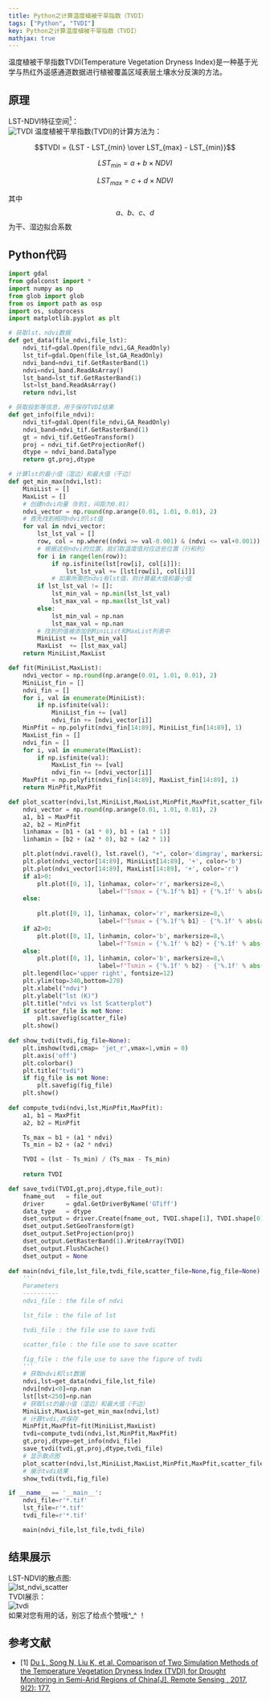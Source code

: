 ```yaml
---
title: Python之计算温度植被干旱指数（TVDI）
tags: ["Python", "TVDI"]
key: Python之计算温度植被干旱指数（TVDI）
mathjax: true
---
```

温度植被干旱指数TVDI(Temperature Vegetation Dryness Index)是一种基于光学与热红外遥感通道数据进行植被覆盖区域表层土壤水分反演的方法。
<!--more-->
## 原理
LST-NDVI特征空间[<sup>1</sup>](#refer-anchor-1)：  
![TVDI](https://www.mdpi.com/remotesensing/remotesensing-09-00177/article_deploy/html/images/remotesensing-09-00177-g002.png)
温度植被干旱指数(TVDI)的计算方法为：  

$$TVDI = {LST - LST_{min} \over LST_{max} - LST_{min}}$$  

$$LST_{min} = {a + b \times NDVI}$$

$$LST_{max} = {c + d \times NDVI}$$  

其中$$a、b、c、d$$为干、湿边拟合系数
## Python代码
```python
import gdal
from gdalconst import *
import numpy as np
from glob import glob
from os import path as osp
import os, subprocess
import matplotlib.pyplot as plt

# 获取lst、ndvi数据
def get_data(file_ndvi,file_lst):
    ndvi_tif=gdal.Open(file_ndvi,GA_ReadOnly)
    lst_tif=gdal.Open(file_lst,GA_ReadOnly)
    ndvi_band=ndvi_tif.GetRasterBand(1)
    ndvi=ndvi_band.ReadAsArray()
    lst_band=lst_tif.GetRasterBand(1)
    lst=lst_band.ReadAsArray()    
    return ndvi,lst

# 获取投影等信息，用于保存TVDI结果
def get_info(file_ndvi):
    ndvi_tif=gdal.Open(file_ndvi,GA_ReadOnly)
    ndvi_band=ndvi_tif.GetRasterBand(1)
    gt = ndvi_tif.GetGeoTransform()
    proj = ndvi_tif.GetProjectionRef()
    dtype = ndvi_band.DataType
    return gt,proj,dtype

# 计算lst的最小值（湿边）和最大值（干边）
def get_min_max(ndvi,lst):
    MiniList = []
    MaxList = []
    # 创建ndvi向量（0到1，间距为0.01）
    ndvi_vector = np.round(np.arange(0.01, 1.01, 0.01), 2)
    # 首先找到相同ndvi的lst值
    for val in ndvi_vector:
        lst_lst_val = []
        row, col = np.where((ndvi >= val-0.001) & (ndvi <= val+0.001))
        # 根据这些ndvi的位置，我们取温度值对应这些位置（行和列）
        for i in range(len(row)):
            if np.isfinite(lst[row[i], col[i]]):
                lst_lst_val += [lst[row[i], col[i]]]
            # 如果所需的ndvi有lst值，则计算最大值和最小值
        if lst_lst_val != []:
            lst_min_val = np.min(lst_lst_val)
            lst_max_val = np.max(lst_lst_val)
        else:
            lst_min_val = np.nan
            lst_max_val = np.nan
        # 找到的值被添加到MiniList和MaxList列表中
        MiniList += [lst_min_val]
        MaxList  += [lst_max_val]
    return MiniList,MaxList

def fit(MiniList,MaxList):
    ndvi_vector = np.round(np.arange(0.01, 1.01, 0.01), 2)
    MiniList_fin = []
    ndvi_fin = []
    for i, val in enumerate(MiniList):
        if np.isfinite(val):
            MiniList_fin += [val]
            ndvi_fin += [ndvi_vector[i]]
    MinPfit = np.polyfit(ndvi_fin[14:89], MiniList_fin[14:89], 1)
    MaxList_fin = []
    ndvi_fin = []
    for i, val in enumerate(MaxList):
        if np.isfinite(val):
            MaxList_fin += [val]
            ndvi_fin += [ndvi_vector[i]]
    MaxPfit = np.polyfit(ndvi_fin[14:89], MaxList_fin[14:89], 1)
    return MinPfit,MaxPfit

def plot_scatter(ndvi,lst,MiniList,MaxList,MinPfit,MaxPfit,scatter_file=None):
    ndvi_vector = np.round(np.arange(0.01, 1.01, 0.01), 2)
    a1, b1 = MaxPfit
    a2, b2 = MinPfit
    linhamax = [b1 + (a1 * 0), b1 + (a1 * 1)]
    linhamin = [b2 + (a2 * 0), b2 + (a2 * 1)]

    plt.plot(ndvi.ravel(), lst.ravel(), "+", color='dimgray', markersize=4)
    plt.plot(ndvi_vector[14:89], MiniList[14:89], '+', color='b')
    plt.plot(ndvi_vector[14:89], MaxList[14:89], '+', color='r')
    if a1>0:
        plt.plot([0, 1], linhamax, color='r', markersize=8,\
                         label=f"Tsmax = {'%.1f'% b1} + {'%.1f' % abs(a1)} * ndvi")
    else:
        
        plt.plot([0, 1], linhamax, color='r', markersize=8,\
                         label=f"Tsmax = {'%.1f'% b1} - {'%.1f' % abs(a1)} * ndvi")
    if a2>0:
        plt.plot([0, 1], linhamin, color='b', markersize=8,\
                         label=f"Tsmin = {'%.1f' % b2} + {'%.1f' % abs(a2)} * ndvi")
    else:
        plt.plot([0, 1], linhamin, color='b', markersize=8,\
                         label=f"Tsmin = {'%.1f' % b2} - {'%.1f' % abs(a2)} * ndvi")
    plt.legend(loc='upper right', fontsize=12)
    plt.ylim(top=340,bottom=270)
    plt.xlabel("ndvi")
    plt.ylabel("lst (K)")
    plt.title("ndvi vs lst Scatterplot")
    if scatter_file is not None:
        plt.savefig(scatter_file)
    plt.show()
    
def show_tvdi(tvdi,fig_file=None):
    plt.imshow(tvdi,cmap= 'jet_r',vmax=1,vmin = 0)
    plt.axis('off')
    plt.colorbar()
    plt.title("tvdi")
    if fig_file is not None:
        plt.savefig(fig_file)
    plt.show()
    
def compute_tvdi(ndvi,lst,MinPfit,MaxPfit):
    a1, b1 = MaxPfit
    a2, b2 = MinPfit

    Ts_max = b1 + (a1 * ndvi)
    Ts_min = b2 + (a2 * ndvi)

    TVDI = (lst - Ts_min) / (Ts_max - Ts_min)
    
    return TVDI

def save_tvdi(TVDI,gt,proj,dtype,file_out):
    fname_out   = file_out
    driver      = gdal.GetDriverByName('GTiff')
    data_type   = dtype
    dset_output = driver.Create(fname_out, TVDI.shape[1], TVDI.shape[0], 1, gdal.GDT_Float32)
    dset_output.SetGeoTransform(gt)
    dset_output.SetProjection(proj)
    dset_output.GetRasterBand(1).WriteArray(TVDI)
    dset_output.FlushCache()
    dset_output = None
    
def main(ndvi_file,lst_file,tvdi_file,scatter_file=None,fig_file=None):
    '''
    Parameters
    ----------
    ndvi_file : the file of ndvi

    lst_file : the file of lst

    tvdi_file : the file use to save tvdi

    scatter_file : the file use to save scatter

    fig_file : the file use to save the figure of tvdi
    '''
    # 获取ndvi和lst数据
    ndvi,lst=get_data(ndvi_file,lst_file)
    ndvi[ndvi<0]=np.nan
    lst[lst<250]=np.nan
    # 获取lst的最小值（湿边）和最大值（干边）
    MiniList,MaxList=get_min_max(ndvi,lst)
    # 计算tvdi,并保存
    MinPfit,MaxPfit=fit(MiniList,MaxList)
    tvdi=compute_tvdi(ndvi,lst,MinPfit,MaxPfit)
    gt,proj,dtype=get_info(ndvi_file)
    save_tvdi(tvdi,gt,proj,dtype,tvdi_file)
    # 显示散点图
    plot_scatter(ndvi,lst,MiniList,MaxList,MinPfit,MaxPfit,scatter_file)
    # 展示tvdi结果
    show_tvdi(tvdi,fig_file)

if __name__ == '__main__':
    ndvi_file=r'*.tif'
    lst_file=r'*.tif'
    tvdi_file=r'*.tif'

    main(ndvi_file,lst_file,tvdi_file)
```
## 结果展示
LST-NDVI的散点图:  
![lst_ndvi_scatter](\assets\images\Python-calculates-TVDI\scatter.png)  
TVDI展示：  
![tvdi](\assets\images\Python-calculates-TVDI\tvdi.jpg)  
如果对您有用的话，别忘了给点个赞哦^_^ ！
## 参考文献
<div id="refer-anchor-1"></div>

- [1] [Du L, Song N, Liu K, et al. Comparison of Two Simulation Methods of the Temperature Vegetation Dryness Index (TVDI) for Drought Monitoring in Semi-Arid Regions of China[J]. Remote Sensing
, 2017, 9(2): 177.
](https://www.mdpi.com/181788)